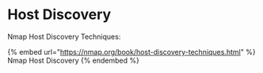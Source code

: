 # Host Discovery

Nmap Host Discovery Techniques:&#x20;

{% embed url="https://nmap.org/book/host-discovery-techniques.html" %}
Nmap Host Discovery
{% endembed %}

